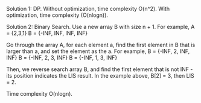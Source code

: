 Solution 1:
DP. 
Without optimization, time complexity O(n^2).
With optimization, time complexity (O(nlogn)).

Solution 2:
Binary Search.
Use a new array B with size n + 1.
For example, A = {2,3,1}
B = {-INF, INF, INF, INF}

Go through the array A, for each element a, find the first element in B that is larger than a, and set the element as the a. For example,
B = {-INF, 2, INF, INF}
B = {-INF, 2, 3, INF}
B = {-INF, 1, 3, INF}

Then, we reverse search array B, and find the first element that is not INF - its position indicates the LIS result. In the example above, B[2] = 3, then LIS = 2.  
 
Time complexity O(nlogn).